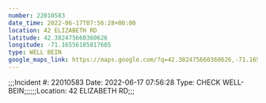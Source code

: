 ```yaml
---
number: 22010583
date_time: 2022-06-17T07:56:28+00:00
location: 42 ELIZABETH RD
latitude: 42.382475660360626
longitude: -71.16556185817605
type: WELL BEIN
google_maps_link: https://maps.google.com/?q=42.382475660360626,-71.16556185817605
---
```


;;;Incident #: 22010583  Date: 2022-06-17 07:56:28   Type: CHECK WELL-BEIN;;;;;;Location: 42 ELIZABETH RD;;;
